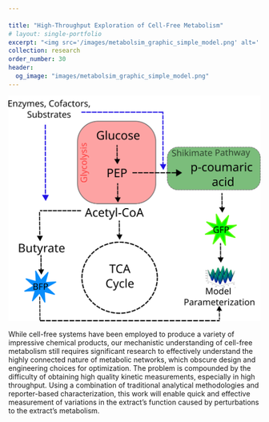 ```yaml
---

title: "High-Throughput Exploration of Cell-Free Metabolism"
# layout: single-portfolio
excerpt: "<img src='/images/metabolsim_graphic_simple_model.png' alt=''>"
collection: research
order_number: 30
header: 
  og_image: "images/metabolsim_graphic_simple_model.png"
---
```


<p align='center'>
<img src='/images/metabolsim_graphic_simple_model.png' width='900'>
</p>
While cell-free systems have been employed to produce a variety of impressive chemical products, our mechanistic understanding of cell-free metabolism still requires significant research to effectively understand the highly connected nature of metabolic networks, which obscure design and engineering choices for optimization. The problem is compounded by the difficulty of obtaining high quality kinetic measurements, especially in high throughput. Using a combination of traditional analytical methodologies and reporter-based characterization, this work will enable quick and effective measurement of variations in the extract’s function caused by perturbations to the extract’s metabolism. 
<!-- <p align='center'>
<img src='/images/nematode_schematic.png' width='500'>
</p>
 -->